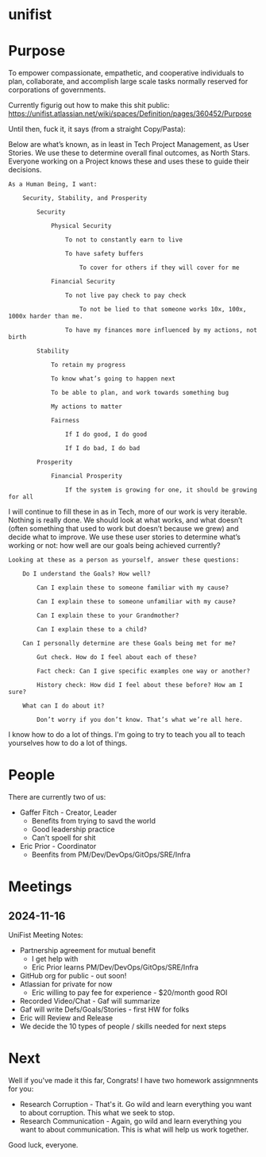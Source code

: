 unifist
=======

# Purpose

To empower compassionate, empathetic, and cooperative individuals to plan, collaborate, and accomplish large scale tasks normally reserved for corporations of governments. 

Currently figurig out how to make this shit public: https://unifist.atlassian.net/wiki/spaces/Definition/pages/360452/Purpose

Until then, fuck it, it says (from a straight Copy/Pasta): 

Below are what’s known, as in least in Tech Project Management, as User Stories. We use these to determine overall final outcomes, as North Stars. Everyone working on a Project knows these and uses these to guide their decisions. 

```
As a Human Being, I want:

    Security, Stability, and Prosperity

        Security

            Physical Security

                To not to constantly earn to live

                To have safety buffers

                    To cover for others if they will cover for me

            Financial Security

                To not live pay check to pay check

                    To not be lied to that someone works 10x, 100x, 1000x harder than me.

                To have my finances more influenced by my actions, not birth

        Stability

            To retain my progress

            To know what’s going to happen next

            To be able to plan, and work towards something bug

            My actions to matter

            Fairness

                If I do good, I do good

                If I do bad, I do bad

        Prosperity

            Financial Prosperity

                If the system is growing for one, it should be growing for all 
```

I will continue to fill these in as in Tech, more of our work is very iterable. Nothing is really done. We should look at what works, and what doesn’t (often something that used to work but doesn’t because we grew) and decide what to improve. We use these user stories to determine what’s working or not: how well are our goals being achieved currently?

```
Looking at these as a person as yourself, answer these questions:

    Do I understand the Goals? How well?

        Can I explain these to someone familiar with my cause?

        Can I explain these to someone unfamiliar with my cause?

        Can I explain these to your Grandmother?

        Can I explain these to a child?

    Can I personally determine are these Goals being met for me?

        Gut check. How do I feel about each of these?

        Fact check: Can I give specific examples one way or another?

        History check: How did I feel about these before? How am I sure?

    What can I do about it?

        Don’t worry if you don’t know. That’s what we’re all here. 
```

I know how to do a lot of things. I'm going to try to teach you all to teach yourselves how to do a lot of things. 

# People

There are currently two of us:
- Gaffer Fitch - Creator, Leader
  - Benefits from trying to savd the world
  - Good leadership practice
  - Can't spoell for shit
- Eric Prior - Coordinator
  - Beenfits from PM/Dev/DevOps/GitOps/SRE/Infra

# Meetings

## 2024-11-16

UniFist Meeting Notes:
- Partnership agreement for mutual benefit
  - I get help with 
  - Eric Prior learns PM/Dev/DevOps/GitOps/SRE/Infra
- GitHub org for public - out soon!
- Atlassian for private for now
  - Eric willing to pay fee for experience - $20/month good ROI 
- Recorded Video/Chat - Gaf will summarize
- Gaf will write Defs/Goals/Stories - first HW for folks
- Eric will Review and Release
- We decide the 10 types of people / skills needed for next steps

# Next

Well if you've made it this far, Congrats! I have two homework assignmnents for you:
- Research Corruption - That's it. Go wild and learn everything you want to about corruption. This what we seek to stop.
- Research Communication - Again, go wild and learn everything you want to about communication. This is what will help us work together.

Good luck, everyone.
